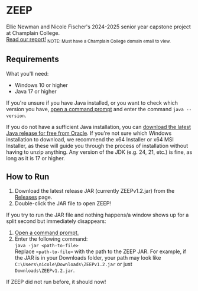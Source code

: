# ZEEP

Ellie Newman and Nicole Fischer's 2024-2025 senior year capstone project at Champlain College.  
[Read our report!](https://docs.google.com/document/d/19M2g-msnewWphGEk3002cuXYFcSFm-ZbsMV6fs7iYCI/edit?usp=sharing) <sub>NOTE: Must have a Champlain College domain email to view.</sub>

## Requirements

What you'll need:
* Windows 10 or higher
* Java 17 or higher

If you're unsure if you have Java installed, or you want to check which version you have, [open a command prompt](https://www.wikihow.com/Open-Terminal-in-Windows) and enter the command `java --version`.

If you do not have a sufficient Java installation, you can [download the latest Java release for free from Oracle](https://www.oracle.com/java/technologies/downloads/#jdk24-windows).
If you're not sure which Windows installation to download, we recommend the x64 Installer or x64 MSI Installer, as these will guide you through the process of installation without having to unzip anything.
Any version of the JDK (e.g. 24, 21, etc.) is fine, as long as it is 17 or higher.

## How to Run

1. Download the latest release JAR (currently ZEEPv1.2.jar) from the [Releases](https://github.com/nfischer623/ZEEP/releases) page.
2. Double-click the JAR file to open ZEEP!

If you try to run the JAR file and nothing happens/a window shows up for a split second but immediately disappears:
1. [Open a command prompt.](https://www.wikihow.com/Open-Terminal-in-Windows)
2. Enter the following command:  
`java -jar <path-to-file>`  
Replace `<path-to-file>` with the path to the ZEEP JAR. For example, if the JAR is in your Downloads folder, your path may look like `C:\Users\nicole\Downloads\ZEEPv1.2.jar` or just `Downloads\ZEEPv1.2.jar`.

If ZEEP did not run before, it should now!

